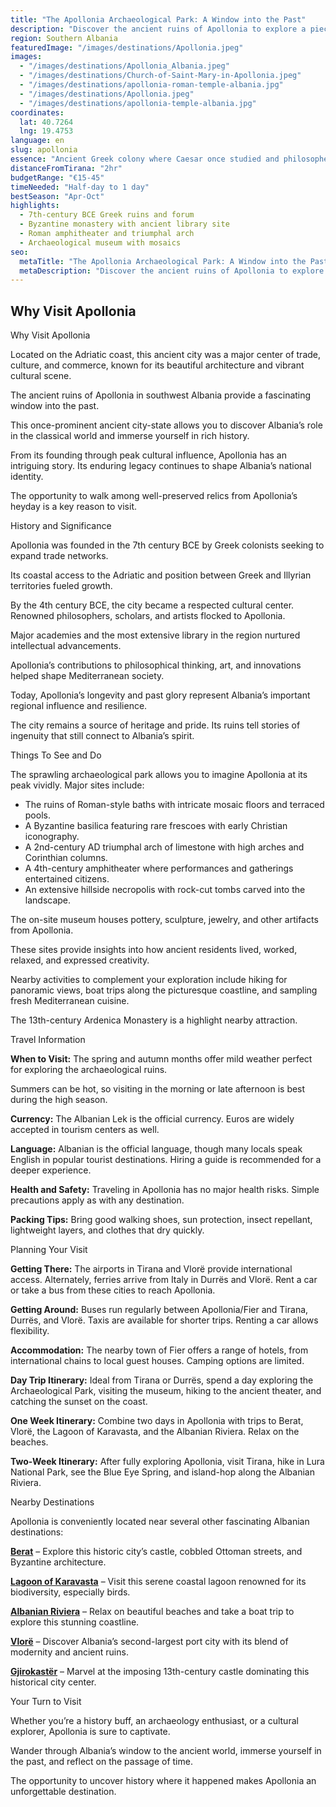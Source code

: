 ```yaml
---
title: "The Apollonia Archaeological Park: A Window into the Past"
description: "Discover the ancient ruins of Apollonia to explore a piece of Albania's rich history. Walk amid well-preserved artifacts from a city that once shaped Mediterranean culture."
region: Southern Albania
featuredImage: "/images/destinations/Apollonia.jpeg"
images:
  - "/images/destinations/Apollonia_Albania.jpeg"
  - "/images/destinations/Church-of-Saint-Mary-in-Apollonia.jpeg"
  - "/images/destinations/apollonia-roman-temple-albania.jpg"
  - "/images/destinations/Apollonia.jpeg"
  - "/images/destinations/apollonia-temple-albania.jpg"
coordinates:
  lat: 40.7264
  lng: 19.4753
language: en
slug: apollonia
essence: "Ancient Greek colony where Caesar once studied and philosophers shaped minds"
distanceFromTirana: "2hr"
budgetRange: "€15-45"
timeNeeded: "Half-day to 1 day"
bestSeason: "Apr-Oct"
highlights:
  - 7th-century BCE Greek ruins and forum
  - Byzantine monastery with ancient library site
  - Roman amphitheater and triumphal arch
  - Archaeological museum with mosaics
seo:
  metaTitle: "The Apollonia Archaeological Park: A Window into the Past"
  metaDescription: "Discover the ancient ruins of Apollonia to explore a piece of Albania's rich history. Walk amid well-preserved artifacts from a city that once shaped Mediterranean culture."
---
```


## Why Visit Apollonia

Why Visit Apollonia

Located on the Adriatic coast, this ancient city was a major center of trade, culture, and commerce, known for its beautiful architecture and vibrant cultural scene.

The ancient ruins of Apollonia in southwest Albania provide a fascinating window into the past. 

This once-prominent ancient city-state allows you to discover Albania’s role in the classical world and immerse yourself in rich history.

From its founding through peak cultural influence, Apollonia has an intriguing story. Its enduring legacy continues to shape Albania’s national identity. 

The opportunity to walk among well-preserved relics from Apollonia’s heyday is a key reason to visit.

History and Significance

Apollonia was founded in the 7th century BCE by Greek colonists seeking to expand trade networks. 

Its coastal access to the Adriatic and position between Greek and Illyrian territories fueled growth.

By the 4th century BCE, the city became a respected cultural center. Renowned philosophers, scholars, and artists flocked to Apollonia. 

Major academies and the most extensive library in the region nurtured intellectual advancements. 

Apollonia’s contributions to philosophical thinking, art, and innovations helped shape Mediterranean society.

Today, Apollonia’s longevity and past glory represent Albania’s important regional influence and resilience. 

The city remains a source of heritage and pride. Its ruins tell stories of ingenuity that still connect to Albania’s spirit.

Things To See and Do

The sprawling archaeological park allows you to imagine Apollonia at its peak vividly. Major sites include:

-   The ruins of Roman-style baths with intricate mosaic floors and terraced pools.
-   A Byzantine basilica featuring rare frescoes with early Christian iconography.
-   A 2nd-century AD triumphal arch of limestone with high arches and Corinthian columns.
-   A 4th-century amphitheater where performances and gatherings entertained citizens.
-   An extensive hillside necropolis with rock-cut tombs carved into the landscape.

The on-site museum houses pottery, sculpture, jewelry, and other artifacts from Apollonia. 

These sites provide insights into how ancient residents lived, worked, relaxed, and expressed creativity.

Nearby activities to complement your exploration include hiking for panoramic views, boat trips along the picturesque coastline, and sampling fresh Mediterranean cuisine. 

The 13th-century Ardenica Monastery is a highlight nearby attraction.

Travel Information

**When to Visit:** The spring and autumn months offer mild weather perfect for exploring the archaeological ruins. 

Summers can be hot, so visiting in the morning or late afternoon is best during the high season.

**Currency:** The Albanian Lek is the official currency. Euros are widely accepted in tourism centers as well.

**Language:** Albanian is the official language, though many locals speak English in popular tourist destinations. Hiring a guide is recommended for a deeper experience.

**Health and Safety:** Traveling in Apollonia has no major health risks. Simple precautions apply as with any destination.

**Packing Tips:** Bring good walking shoes, sun protection, insect repellant, lightweight layers, and clothes that dry quickly.

Planning Your Visit

**Getting There:** The airports in Tirana and Vlorë provide international access. Alternately, ferries arrive from Italy in Durrës and Vlorë. Rent a car or take a bus from these cities to reach Apollonia.

**Getting Around:** Buses run regularly between Apollonia/Fier and Tirana, Durrës, and Vlorë. Taxis are available for shorter trips. Renting a car allows flexibility.

**Accommodation:** The nearby town of Fier offers a range of hotels, from international chains to local guest houses. Camping options are limited.

**Day Trip Itinerary:** Ideal from Tirana or Durrës, spend a day exploring the Archaeological Park, visiting the museum, hiking to the ancient theater, and catching the sunset on the coast.

**One Week Itinerary:** Combine two days in Apollonia with trips to Berat, Vlorë, the Lagoon of Karavasta, and the Albanian Riviera. Relax on the beaches.

**Two-Week Itinerary:** After fully exploring Apollonia, visit Tirana, hike in Lura National Park, see the Blue Eye Spring, and island-hop along the Albanian Riviera.

Nearby Destinations

Apollonia is conveniently located near several other fascinating Albanian destinations:

**[Berat](https://albaniavisit.com/destinations/berat/)** – Explore this historic city’s castle, cobbled Ottoman streets, and Byzantine architecture.

**[Lagoon of Karavasta](https://albaniavisit.com/attractions/karavasta-lagoon/)** – Visit this serene coastal lagoon renowned for its biodiversity, especially birds.

**[Albanian Riviera](https://albaniavisit.com/attractions/albanian-riviera/)** – Relax on beautiful beaches and take a boat trip to explore this stunning coastline.

**[Vlorë](https://albaniavisit.com/destinations/vlora/)** – Discover Albania’s second-largest port city with its blend of modernity and ancient ruins.

**[Gjirokastër](https://albaniavisit.com/destinations/gjirokaster/)** – Marvel at the imposing 13th-century castle dominating this historical city center.

Your Turn to Visit

Whether you’re a history buff, an archaeology enthusiast, or a cultural explorer, Apollonia is sure to captivate. 

Wander through Albania’s window to the ancient world, immerse yourself in the past, and reflect on the passage of time. 

The opportunity to uncover history where it happened makes Apollonia an unforgettable destination.

